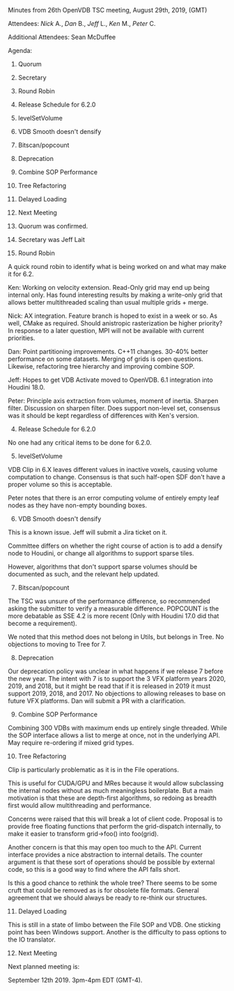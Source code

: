 Minutes from 26th OpenVDB TSC meeting, August 29th, 2019, (GMT)

Attendees: *Nick* A., *Dan* B., *Jeff* L., *Ken* M., *Peter* C.

Additional Attendees: Sean McDuffee

Agenda:

1) Quorum
2) Secretary
3) Round Robin
4) Release Schedule for 6.2.0
5) levelSetVolume
6) VDB Smooth doesn't densify
7) Bitscan/popcount
8) Deprecation
9) Combine SOP Performance
10) Tree Refactoring
11) Delayed Loading
12) Next Meeting

1) Quorum was confirmed.

2) Secretary was Jeff Lait

3) Round Robin

A quick round robin to identify what is being worked on and what may
make it for 6.2.

Ken: Working on velocity extension.  Read-Only grid may end up being internal
only.  Has found interesting results by making a write-only grid that allows
better multithreaded scaling than usual multiple grids + merge.

Nick: AX integration.  Feature branch is hoped to exist in a week or so.
As well, CMake as required.  Should anistropic rasterization be higher
priority?  In response to a later question, MPI will not be available with
current priorities.

Dan: Point partitioning improvements.  C++11 changes.  30-40% better performance
on some datasets.  Merging of grids is open questions.  Likewise, refactoring
tree hierarchy and improving combine SOP.

Jeff: Hopes to get VDB Activate moved to OpenVDB.  6.1 integration into
Houdini 18.0.

Peter: Principle axis extraction from volumes, moment of inertia.  Sharpen
filter.  Discussion on sharpen filter.  Does support non-level set, consensus
was it should be kept regardless of differences with Ken's version.

4) Release Schedule for 6.2.0

No one had any critical items to be done for 6.2.0.

5) levelSetVolume

VDB Clip in 6.X leaves different values in inactive voxels, causing volume
computation to change.  Consensus is that such half-open SDF don't have
a proper volume so this is acceptable.

Peter notes that there is an error computing volume of entirely empty
leaf nodes as they have non-empty bounding boxes.

6) VDB Smooth doesn't densify

This is a known issue.  Jeff will submit a Jira ticket on it.

Committee differs on whether the right course of action is to add a densify
node to Houdini, or change all algorithms to support sparse tiles.

However, algorithms that don't support sparse volumes should be documented as
such, and the relevant help updated.

7) Bitscan/popcount

The TSC was unsure of the performance difference, so recommended asking
the submitter to verify a measurable difference.  POPCOUNT is the more
debatable as SSE 4.2 is more recent (Only with Houdini 17.0 did that become
a requirement).

We noted that this method does not belong in Utils, but belongs in Tree.
No objections to moving to Tree for 7.

8) Deprecation

Our deprecation policy was unclear in what happens if we release 7 before
the new year.  The intent with 7 is to support the 3 VFX platform years
2020, 2019, and 2018, but it might be read that if it is released in 2019
it must support 2019, 2018, and 2017.  No objections to allowing releases
to base on future VFX platforms.  Dan will submit a PR with a clarification.

9) Combine SOP Performance

Combining 300 VDBs with maximum ends up entirely single threaded.  While
the SOP interface allows a list to merge at once, not in the underlying
API.  May require re-ordering if mixed grid types.

10) Tree Refactoring

Clip is particularly problematic as it is in the File operations.

This is useful for CUDA/GPU and MRes because it would allow subclassing
the internal nodes without as much meaningless boilerplate.  But a main
motivation is that these are depth-first algorithms, so redoing as breadth
first would allow multithreading and performance.

Concerns were raised that this will break a lot of client code.  Proposal
is to provide free floating functions that perform the grid-dispatch
internally, to make it easier to transform grid->foo() into foo(grid).

Another concern is that this may open too much to the API.  Current
interface provides a nice abstraction to internal details.  The counter
argument is that these sort of operations should be possible by external
code, so this is a good way to find where the API falls short.

Is this a good chance to rethink the whole tree?  There seems to be
some cruft that could be removed as is for obsolete file formats.
General agreement that we should always be ready to re-think our structures.

11) Delayed Loading

This is still in a state of limbo between the File SOP and VDB.  One
sticking point has been Windows support.  Another is the difficulty
to pass options to the IO translator.

12) Next Meeting

Next planned meeting is:

September 12th 2019.  3pm-4pm EDT (GMT-4).
